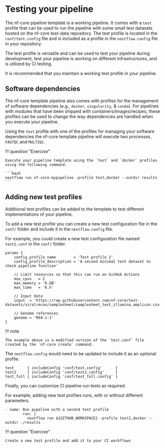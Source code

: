 # Testing your pipeline

The nf-core pipeline template is a working pipeline. It comes with a `test` profile that can be used to run the pipeline with some small test datasets hosted on the nf-core test-data repository. The test profile is located in the `conf/test.config` file and is included as a profile in the `nextflow.config` file in your repository.

The test profile is versatile and can be used to test your pipeline during development, test your pipeline is working on different infrastructures, and is utilized by CI testing.

It is recommended that you maintain a working test profile in your pipeline.

## Software dependencies

The nf-core template pipeline also comes with profiles for the management of software dependencies (e.g., `docker`, `singularity`, & `conda`). For pipelines with modules that have been shipped with containers/images/recipes, these profiles can be used to change the way dependencies are handled when you execute your pipeline.

Using the `test` profile with one of the profiles for managing your software dependencies the nf-core template pipeline will execute two processes, `FASTQC` and `MULTIQC`.

!!! question "Exercise"

    Execute your pipeline template using the `test` and `docker` profiles using the following command.

    ```bash
    nextflow run nf-core-mypipeline -profile test,docker --outdir results
    ```

## Adding new test profiles

Additional test profiles can be added to the template to test different implementations of your pipeline.

To add a new test profile you can create a new test configuration file in the `conf/` folder and include it in the `nextflow.config` file.

For example, you could create a new test configuration file named `test2.conf` in the `conf/` folder.

```console title="conf/test2.config"
params {
    config_profile_name        = 'Test profile 2'
    config_profile_description = 'A second minimal test dataset to check pipeline function'

    // Limit resources so that this can run on GitHub Actions
    max_cpus   = 2
    max_memory = '6.GB'
    max_time   = '6.h'

    // Input data
    input  = 'https://raw.githubusercontent.com/nf-core/test-datasets/viralrecon/samplesheet/samplesheet_test_illumina_amplicon.csv'

    // Genome references
    genome = 'R64-1-1'
}
```

!!! note

    The example above is a modified version of the `test.conf` file created by the `nf-core create` command.

The `nextflow.config` would need to be updated to include it as an optional profile.

```console title="nextflow.config"
test      { includeConfig 'conf/test.config'      }
test2     { includeConfig 'conf/test2.config'     }
test_full { includeConfig 'conf/test_full.config' }
```

Finally, you can customize CI pipeline run tests as required.

For example, adding new test profiles runs, with or without different parameters.

```console title=".github/workflows/ci.yml"
- name: Run pipeline with a second test profile
        run: |
          nextflow run ${GITHUB_WORKSPACE} -profile test2,docker --outdir ./results
```

!!! question "Exercise"

    Create a new test profile and add it to your CI workflows
